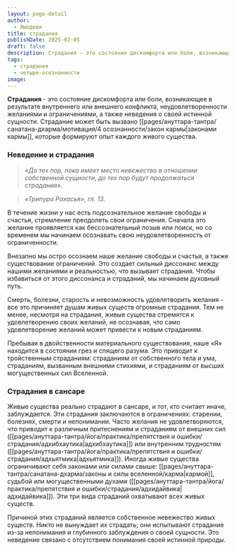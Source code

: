 ```yaml
---
layout: page-detail
author:
  - Яшодеви
title: страдания
publishDate: 2025-02-05
draft: false
description: Страдания - это состояние дискомфорта или боли, возникающее в результате внутреннего или внешнего конфликта, неудовлетворенности желаниями и ограничениями, а также неведения о своей истинной сущности. Страдание может быть вызвано законами кармы, которые формируют опыт каждого живого существа.
tags:
  - страдания
  - четыре-осознанности
image:
---
```

**Страдания** - это состояние дискомфорта или боли, возникающее в результате внутреннего или внешнего конфликта, неудовлетворенности желаниями и ограничениями, а также неведения о своей истинной сущности. Страдание может быть вызвано [[pages/ануттара-тантра/санатана-дхарма/мотивация/4 осознанности/закон кармы|законами кармы]], которые формируют опыт каждого живого существа.

### Неведение и страдания

>*«До тех пор, пока имеет место невежество в отношении собственной сущности, до тех пор будут продолжаться страдания».*

>*«Трипура Рахасья», гл. 13.* 

В течение жизни у нас есть подсознательное желание свободы и счастья, стремление преодолеть свои ограничения. Сначала это желание проявляется как бессознательный позыв или поиск, но со временем мы начинаем осознавать свою неудовлетворенность от ограниченности.

Внезапно мы остро осознаем наше желание свободы и счастья, а также существование ограничений. Это создает сильный диссонанс между нашими желаниями и реальностью, что вызывает страдания. Чтобы избавиться от этого диссонанса и страданий, мы начинаем духовный путь.

Смерть, болезни, старость и невозможность удовлетворить желания - все это причиняет душам живых существ огромные страдания. Тем не менее, несмотря на страдания, живые существа стремятся к удовлетворению своих желаний, не осознавая, что само удовлетворение желаний может привести к новым страданиям.

Пребывая в двойственности материального существования, наше «Я» находится в состоянии грез и спящего разума. Это приводит к тройственным страданиям: страданиям от собственного тела и ума, страданиям, вызванным внешними стихиями, и страданиям от высших могущественных сил Вселенной.

### Страдания в сансаре
Живые существа реально страдают в сансаре, и тот, кто считает иначе, заблуждается. Эти страдания заключаются в ограничениях: старении, болезнях, смерти и непонимании. Часто желания не удовлетворяются, что приводит к различным притеснениям и страданиям от внешних сил ([[pages/ануттара-тантра/йога/практика/препятствия и ошибки/страдания/адхибхаутика|адхибхаутика]]) или внутренним трудностям ([[pages/ануттара-тантра/йога/практика/препятствия и ошибки/страдания/адхьятмика|адхьятмика]]). Иногда живые существа ограничивают себя законами или силами свыше: [[pages/ануттара-тантра/санатана-дхарма/законы и силы вселенной/карма|кармой]], судьбой или могущественными духами ([[pages/ануттара-тантра/йога/практика/препятствия и ошибки/страдания/адхидайвика|адхидайвика]]). Эти три вида страданий охватывают всех живых существ.

Причиной этих страданий является собственное невежество живых существ. Никто не вынуждает их страдать; они испытывают страдание из-за непонимания и глубинного заблуждения о своей сущности. Это неведение связано с отсутствием понимания своей истинной природы.